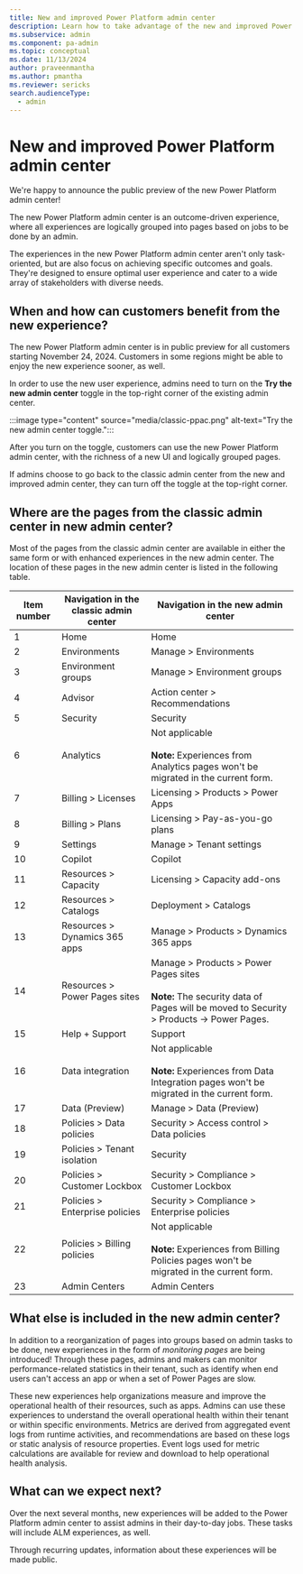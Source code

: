 ```yaml
---
title: New and improved Power Platform admin center
description: Learn how to take advantage of the new and improved Power Platform admin center to achieve specific outcomes and goals.
ms.subservice: admin
ms.component: pa-admin
ms.topic: conceptual
ms.date: 11/13/2024
author: praveenmantha
ms.author: pmantha
ms.reviewer: sericks
search.audienceType: 
  - admin
---
```


# New and improved Power Platform admin center
                                                  
We're happy to announce the public preview of the new Power Platform admin center! 

The new Power Platform admin center is an outcome-driven experience, where all experiences are logically grouped into pages based on jobs to be done by an admin.

The experiences in the new Power Platform admin center aren't only task-oriented, but are also focus on achieving specific outcomes and goals. They're designed to ensure optimal user experience and cater to a wide array of stakeholders with diverse needs. 

## When and how can customers benefit from the new experience?

The new Power Platform admin center is in public preview for all customers starting November 24, 2024. Customers in some regions might be able to enjoy the new experience sooner, as well.  

In order to use the new user experience, admins need to turn on the **Try the new admin center** toggle in the top-right corner of the existing admin center. 

:::image type="content" source="media/classic-ppac.png" alt-text="Try the new admin center toggle.":::

After you turn on the toggle, customers can use the new Power Platform admin center, with the richness of a new UI and logically grouped pages. 

If admins choose to go back to the classic admin center from the new and improved admin center, they can turn off the toggle at the top-right corner. 

## Where are the pages from the classic admin center in new admin center?  

Most of the pages from the classic admin center are available in either the same form or with enhanced experiences in the new admin center. The location of these pages in the new admin center is listed in the following table. 

| Item number | Navigation in the classic admin center | Navigation in the new admin center |
|-------------|----------------------------------------|------------------------------------|
| 1 | Home | Home|
|2| Environments| Manage > Environments|
|3| Environment groups | Manage > Environment groups|
| 4| Advisor | Action center > Recommendations |
| 5| Security| Security |
|6| Analytics | Not applicable<br><br>**Note:** Experiences from Analytics pages won't be migrated in the current form. |
|7| Billing > Licenses | Licensing > Products > Power Apps |
|8| Billing > Plans | Licensing > Pay-as-you-go plans |
|9| Settings | Manage > Tenant settings |
|10| Copilot | Copilot |
|11| Resources > Capacity | Licensing > Capacity add-ons |
|12| Resources > Catalogs | Deployment > Catalogs |
| 13| Resources > Dynamics 365 apps | Manage > Products > Dynamics 365 apps |
| 14| Resources > Power Pages sites | Manage > Products > Power Pages sites<br><br>**Note:** The security data of Pages will be moved to Security > Products -> Power Pages.  |
|15| Help + Support | Support |
|16| Data integration | Not applicable<br><br>**Note:** Experiences from Data Integration pages won't be migrated in the current form. |
|17| Data (Preview) | Manage > Data (Preview) |
|18| Policies > Data policies | Security > Access control > Data policies |
|19| Policies > Tenant isolation | Security | Access control | Tenant isolation |
|20| Policies > Customer Lockbox | Security > Compliance > Customer Lockbox |
|21| Policies > Enterprise policies | Security > Compliance > Enterprise policies |
|22| Policies > Billing policies | Not applicable<br><br>**Note:** Experiences from Billing Policies pages won't be migrated in the current form. |
| 23| Admin Centers | Admin Centers|

## What else is included in the new admin center? 

In addition to a reorganization of pages into groups based on admin tasks to be done, new experiences in the form of _monitoring pages_ are being introduced! Through these pages, admins and makers can monitor performance-related statistics in their tenant, such as identify when end users can't access an app or when a set of Power Pages are slow.  

These new experiences help organizations measure and improve the operational health of their resources, such as apps. Admins can use these experiences to understand the overall operational health within their tenant or within specific environments. Metrics are derived from aggregated event logs from runtime activities, and recommendations are based on these logs or static analysis of resource properties. Event logs used for metric calculations are available for review and download to help operational health analysis. 

## What can we expect next? 

Over the next several months, new experiences will be added to the Power Platform admin center to assist admins in their day-to-day jobs. These tasks will include ALM experiences, as well. 

Through recurring updates, information about these experiences will be made public. 

